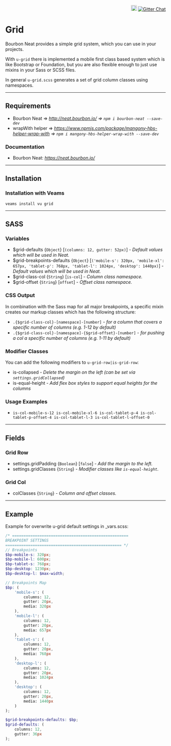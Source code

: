<p align="right">
    <a href="https://badge.fury.io/js/veams-utility-grid"><img src="https://badge.fury.io/js/veams-utility-grid.svg" alt="npm version" height="18"></a>
    <a href="https://gitter.im/Sebastian-Fitzner/Veams?utm_source=badge&utm_medium=badge&utm_campaign=pr-badge"><img src="https://badges.gitter.im/Sebastian-Fitzner/Veams.svg" alt="Gitter Chat" /></a>
</p>

# Grid

Bourbon Neat provides a simple grid system, which you can use in your projects. 

With `u-grid` there is implemented a mobile first class based system which is like Bootstrap or Foundation, but you are also flexible enough to just use mixins in your Sass or SCSS files. 

In general `u-grid.scss` generates a set of grid column classes using namespaces.

------------

## Requirements
- Bourbon Neat => _http://neat.bourbon.io/ => `npm i bourbon-neat --save-dev`_
- wrapWith helper => _https://www.npmjs.com/package/mangony-hbs-helper-wrap-with => `npm i mangony-hbs-helper-wrap-with --save-dev`_

### Documentation
- Bourbon Neat: _https://neat.bourbon.io/_

------------

## Installation

### Installation with Veams

`veams install vu grid`

------------

## SASS

### Variables 

- $grid-defaults {`Object`} [`(columns: 12, gutter: 52px)`] - _Default values which will be used in Neat._
- $grid-breakpoints-defaults {`Object`} [`('mobile-s': 320px, 'mobile-xl': 657px, 'tablet-p': 768px, 'tablet-l': 1024px, 'desktop': 1440px)`] - _Default values which will be used in Neat._
- $grid-class-col {`String`} [`is-col`] - _Column class namespace._
- $grid-offset {`String`} [`offset`] - _Offset class namespace._

### CSS Output

In combination with the Sass map for all major breakpoints, a specific mixin creates our markup classes which has the following structure: 
- `.{$grid-class-col}-[namespace]-[number]` - _for a column that covers a specific number of columns (e.g. 1-12 by default)_
- `.{$grid-class-col}-[namespace]-{$grid-offset}-[number]` - _for pushing a col a specific number of columns (e.g. 1-11 by default)_

### Modifier Classes

You can add the following modifiers to `u-grid-row|is-grid-row`:
- is-collapsed - _Delete the margin on the left (can be set via `settings.gridCollapsed`)_
- is-equal-height - _Add flex box styles to support equal heights for the columns_

### Usage Examples
- `is-col-mobile-s-12 is-col-mobile-xl-6 is-col-tablet-p-4 is-col-tablet-p-offset-4 is-col-tablet-l-3 is-col-tablet-l-offset-0`

-------------

## Fields

### Grid Row

- settings.gridPadding {`Boolean`} [`false`] - _Add the margin to the left._
- settings.gridClasses {`String`} - _Modifier classes like `is-equal-height`._ 

### Grid Col

- colClasses {`String`} - _Column and offset classes._

-------------

## Example

Example for overwrite u-grid default settings in _vars.scss:

``` scss
/* ===================================================
BREAKPOINT SETTINGS
=================================================== */
// Breakpoints
$bp-mobile-s: 320px;
$bp-mobile-l: 600px;
$bp-tablet-s: 768px;
$bp-desktop: 1230px;
$bp-desktop-l: $max-width;

// Breakpoints Map
$bp: (
	'mobile-s': (
        columns: 12,
        gutter: 20px,
        media: 320px
    ),
    'mobile-l': (
        columns: 12,
        gutter: 20px,
        media: 657px
    ),
    'tablet-s': (
        columns: 12,
        gutter: 20px,
        media: 768px
    ),
    'desktop-l': (
        columns: 12,
        gutter: 20px,
        media: 1024px
    ),
    'desktop': (
        columns: 12,
        gutter: 20px,
        media: 1440px
    )
);

$grid-breakpoints-defaults: $bp;
$grid-defaults: (
	columns: 12,
	gutter: 36px
);
```
